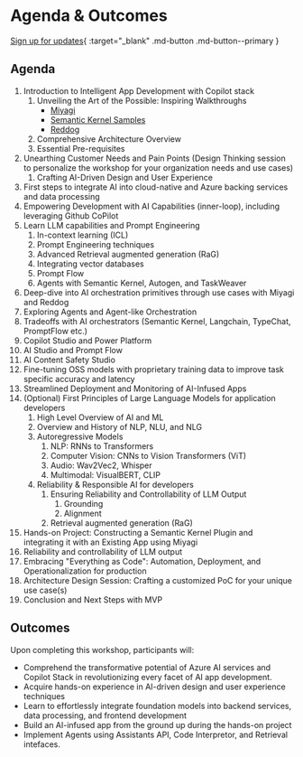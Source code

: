 # Agenda & Outcomes

[Sign up for updates](https://forms.office.com/r/rLds2s8RH1){ :target="_blank" .md-button .md-button--primary }

## Agenda

1. Introduction to Intelligent App Development with Copilot stack
   1. Unveiling the Art of the Possible: Inspiring Walkthroughs
      - [Miyagi](https://github.com/Azure-Samples/miyagi)
      - [Semantic Kernel Samples](https://github.com/microsoft/semantic-kernel#check-out-our-other-repos)
      - [Reddog](https://github.com/Azure/reddog-solutions)
   1. Comprehensive Architecture Overview
   1. Essential Pre-requisites
1. Unearthing Customer Needs and Pain Points (Design Thinking session to personalize the workshop for your organization needs and use cases)
    1. Crafting AI-Driven Design and User Experience
1. First steps to integrate AI into cloud-native and Azure backing services and data processing
1. Empowering Development with AI Capabilities (inner-loop), including leveraging Github CoPilot
1. Learn LLM capabilities and Prompt Engineering
    1. In-context learning (ICL)
    1. Prompt Engineering techniques
    1. Advanced Retrieval augmented generation (RaG)
    1. Integrating vector databases
    1. Prompt Flow
    1. Agents with Semantic Kernel, Autogen, and TaskWeaver
1. Deep-dive into AI orchestration primitives through use cases with Miyagi and Reddog
1. Exploring Agents and Agent-like Orchestration
1. Tradeoffs with AI orchestrators (Semantic Kernel, Langchain, TypeChat, PromptFlow etc.)
1. Copilot Studio and Power Platform
1. AI Studio and Prompt Flow
1. AI Content Safety Studio
1. Fine-tuning OSS models with proprietary training data to improve task specific accuracy and latency
1. Streamlined Deployment and Monitoring of AI-Infused Apps
1. (Optional) First Principles of Large Language Models for application developers
    1. High Level Overview of AI and ML
    1. Overview and History of NLP, NLU, and NLG
    1. Autoregressive Models
        1. NLP: RNNs to Transformers
        1. Computer Vision: CNNs to Vision Transformers (ViT)
        1. Audio: Wav2Vec2, Whisper
        1. Multimodal: VisualBERT, CLIP
    1. Reliability & Responsible AI for developers
        1. Ensuring Reliability and Controllability of LLM Output 
            1. Grounding
            1. Alignment
        1. Retrieval augmented generation (RaG)
1. Hands-on Project: Constructing a Semantic Kernel Plugin and integrating it with an Existing App using Miyagi
1. Reliability and controllability of LLM output
1. Embracing "Everything as Code": Automation, Deployment, and Operationalization for production
1. Architecture Design Session: Crafting a customized PoC for your unique use case(s)
1. Conclusion and Next Steps with MVP

## Outcomes

Upon completing this workshop, participants will:

- Comprehend the transformative potential of Azure AI services and Copilot Stack in revolutionizing every facet of AI app development.
- Acquire hands-on experience in AI-driven design and user experience techniques
- Learn to effortlessly integrate foundation models into backend services, data processing, and frontend development
- Build an AI-infused app from the ground up during the hands-on project
- Implement Agents using Assistants API, Code Interpretor, and Retrieval intefaces. 

